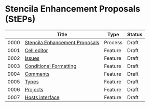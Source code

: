 # Stencila Enhancement Proposals (StEPs)

|          | Title                                                                    | Type             | Status    |
| -------- | ------------------------------------------------------------------------ | ---------------- |---------- |
| 0000     | [Stencila Enhancement Proposals](0000-steps.md)                          | Process          | Draft     |
| 0001     | [Cell editor](0001-cell-editor.md)                                       | Feature          | Draft     |
| 0002     | [Issues](0002-issues.md)                                                 | Feature          | Draft     |
| 0003     | [Conditional Formatting](0003-conditional-formatting.md)                 | Feature          | Draft     |
| 0004     | [Comments](0004-comments.md)                                             | Feature          | Draft     |
| 0005     | [Types](0005-extensible-type-system.md)                                  | Feature          | Draft     |
| 0006     | [Projects](0006-projects.md)                                             | Feature          | Draft     |
| 0007     | [Hosts interface](0007-hosts-interface.md)                               | Feature          | Draft     |
